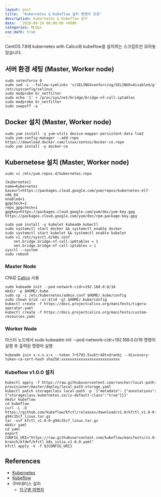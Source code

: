 ```yaml
---
layout: post
title:  "Kubernetes & Kubeflow 설치 명령어 모음"
description: Kubernetes & Kubeflow 설치
date:   2020-08-10 00:00:00 +0900
categories: MLOps
use_math: true
---
```


CentOS 7.8에 kubernetes with Calico와 kubeflow을 설치하는 스크립트만 모아놓았습니다.

## 서버 환경 세팅 (Master, Worker node)
```
sudo setenforce 0
sudo sed -i --follow-symlinks 's/SELINUX=enforcing/SELINUX=disabled/g' /etc/sysconfig/selinux
sudo modprobe br_netfilter
sudo echo '1' > /proc/sys/net/bridge/bridge-nf-call-iptables
sudo modprobe br_netfilter
sudo swapoff -a
```

## Docker 설치 (Master, Worker node)
```
sudo yum install -y yum-utils device-mapper-persistent-data lvm2
sudo yum-config-manager --add-repo https://download.docker.com/linux/centos/docker-ce.repo
sudo yum install -y docker-ce
```

## Kubernetese 설치 (Master, Worker node)
```
sudo vi /etc/yum.repos.d/kubernetes.repo

[kubernetes]
name=Kubernetes
baseurl=https://packages.cloud.google.com/yum/repos/kubernetes-el7-x86_64
enabled=1
gpgcheck=1
repo_gpgcheck=1
gpgkey=https://packages.cloud.google.com/yum/doc/yum-key.gpg https://packages.cloud.google.com/yum/doc/rpm-package-key.gpg
```

```
sudo yum install -y kubelet kubeadm kubectl
sudo systemctl start docker && systemctl enable docker
sudo systemctl start kubelet && systemctl enable kubelet 
sudo vi /etc/sysctl.d/k8s.conf
    net.bridge.bridge-nf-call-ip6tables = 1
    net.bridge.bridge-nf-call-iptables = 1
sysctl --system
sudo reboot
```

### Master Node
CNI로 [Calico](https://docs.projectcalico.org/getting-started/kubernetes/quickstart) 사용

```
sudo kubeadm init --pod-network-cidr=192.168.0.0/16
mkdir -p $HOME/.kube
sudo cp -i /etc/kubernetes/admin.conf $HOME/.kube/config
sudo chown $(id -u):$(id -g) $HOME/.kube/config 
kubectl create -f https://docs.projectcalico.org/manifests/tigera-operator.yaml
kubectl create -f https://docs.projectcalico.org/manifests/custom-resources.yaml
```

### Worker Node
마스터 노드에서 sudo kubeadm init --pod-network-cidr=192.168.0.0/16 명령어 실행 후 출력된 명령어 실행

```
kubeadm join x.x.x.x:x --token 7r5792.5xuktr48txdrwnbj --discovery-token-ca-cert-hash sha256:xxxxxxxxxxxxxxxxxxxxxxxxxxx
```

### Kubeflow v1.0.0 설치
```
kubectl apply -f https://raw.githubusercontent.com/rancher/local-path-provisioner/master/deploy/local-path-storage.yaml
kubectl patch storageclass local-path -p '{"metadata": {"annotations":{"storageclass.kubernetes.io/is-default-class":"true"}}}'
mkdir kubeflow
cd kubeflow
curl -L -O https://github.com/kubeflow/kfctl/releases/download/v1.0/kfctl_v1.0-0-g94c35cf_linux.tar.gz
tar -xvf kfctl_v1.0-0-g94c35cf_linux.tar.gz
mkdir yaml
cd yaml
export CONFIG_URI="https://raw.githubusercontent.com/kubeflow/manifests/v1.0-branch/kfdef/kfctl_k8s_istio.v1.0.0.yaml"
kfctl apply -V -f ${CONFIG_URI}
```

## References
- [Kubernetes](https://kubernetes.io/docs/home/)
- [Kubeflow](https://www.kubeflow.org/docs/)
- 쿠버네티스 설치
    - [지구별 여행자](https://www.kangwoo.kr/2020/02/17/pc%EC%97%90-kubeflow-%EC%84%A4%EC%B9%98%ED%95%98%EA%B8%B0-1%EB%B6%80-nvidia-%EB%93%9C%EB%9D%BC%EC%9D%B4%EB%B2%84-docker-%EC%84%A4%EC%B9%98%ED%95%98%EA%B8%B0/)